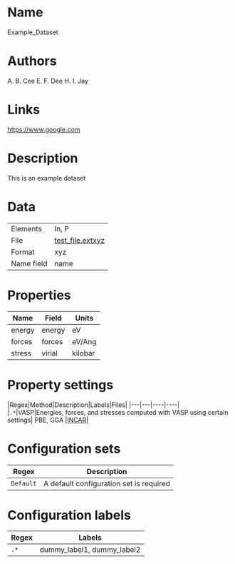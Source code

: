 
# Name

Example_Dataset

# Authors

A. B. Cee
E. F. Dee
H. I. Jay

# Links

https://www.google.com

# Description

This is an example dataset

# Data
|||
|---|---|
|Elements|In, P|
|File|[test_file.extxyz](tests/files/test_file.extxyz)|
|Format|xyz|
|Name field|name|

# Properties

|Name|Field|Units|
|---|---|---|
|energy|energy|eV|
|forces|forces|eV/Ang|
|stress|virial|kilobar|

# Property settings

|Regex|Method|Description|Labels|Files|
|---|---|----|----|
|`.*`|VASP|Energies, forces, and stresses computed with VASP using certain settings| PBE, GGA |[INCAR](tests/files/test_file.INCAR)|

# Configuration sets

|Regex|Description|
|---|---|
|`Default`|A default configuration set is required|

# Configuration labels

|Regex|Labels|
|---|---|
|`.*`|dummy_label1, dummy_label2|